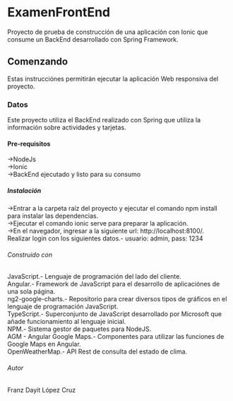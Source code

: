 # ExamenFrontEnd

Proyecto de prueba de construcción de una aplicación con Ionic que consume un BackEnd desarrollado con Spring Framework.

## Comenzando

Estas instrucciónes permitirán ejecutar la aplicación Web responsiva del proyecto.

### Datos

Este proyecto utiliza el BackEnd realizado con Spring que utiliza la información sobre actividades y tarjetas.

#### Pre-requisitos

->NodeJs
<br>->Ionic
<br>->BackEnd ejecutado y listo para su consumo

##### Instalación

->Entrar a la carpeta raíz del proyecto y ejecutar el comando npm install para instalar las dependencias.
<br>->Ejecutar el comando ionic serve para preparar la aplicación.
<br>->En el navegador, ingresar a la siguiente url: http://localhost:8100/.
<br>Realizar login con los siguientes datos.- usuario: admin, pass: 1234

###### Construido con

JavaScript.- Lenguaje de programación del lado del cliente.
<br>Angular.- Framework de JavaScript para el desarrollo de aplicaciónes de una sola página.
<br>ng2-google-charts.- Repositorio para crear diversos tipos de gráficos en el lenguaje de programación JavaScript.
<br>TypeScript.- Superconjunto de JavaScript desarrollado por Microsoft que añade funcionamiento al lenguaje inicial.
<br>NPM.- Sistema gestor de paquetes para NodeJS.
<br>AGM - Angular Google Maps.- Componentes para utilizar las funciones de Google Maps en Angular.
<br>OpenWeatherMap.- API Rest de consulta del estado de clima.

###### Autor

Franz Dayit López Cruz
